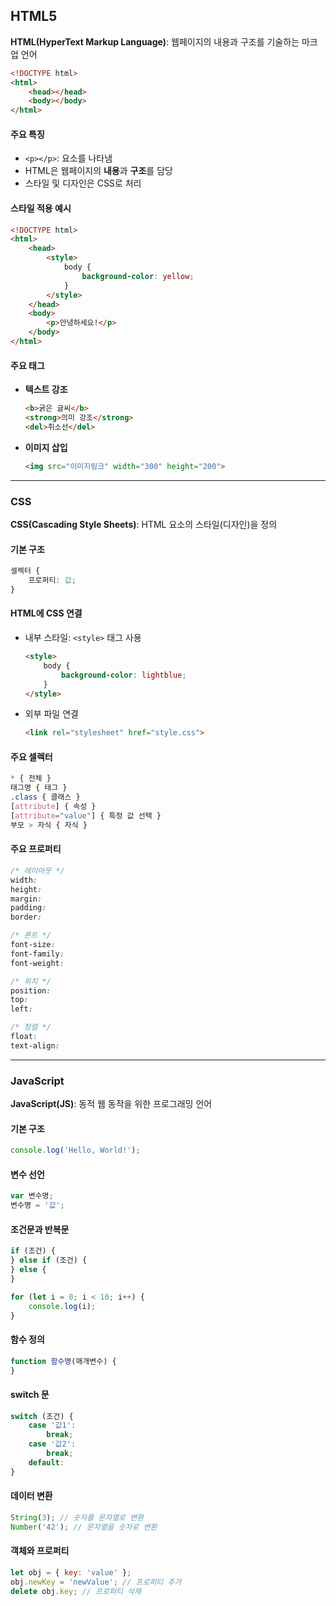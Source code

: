 ## HTML5  
**HTML(HyperText Markup Language)**: 웹페이지의 내용과 구조를 기술하는 마크업 언어  

```html
<!DOCTYPE html>
<html>
    <head></head>
    <body></body>
</html>
```

#### 주요 특징  
- `<p></p>`: 요소를 나타냄  
- HTML은 웹페이지의 **내용**과 **구조**를 담당  
- 스타일 및 디자인은 CSS로 처리  

#### 스타일 적용 예시  
```html
<!DOCTYPE html>
<html>
    <head>
        <style>
            body {
                background-color: yellow;
            }
        </style>
    </head>
    <body>
        <p>안녕하세요!</p>
    </body>
</html>
```

#### 주요 태그  
- **텍스트 강조**  
  ```html
  <b>굵은 글씨</b>
  <strong>의미 강조</strong>
  <del>취소선</del>
  ```
- **이미지 삽입**  
  ```html
  <img src="이미지링크" width="300" height="200">
  ```

---

### CSS  
**CSS(Cascading Style Sheets)**: HTML 요소의 스타일(디자인)을 정의  

#### 기본 구조  
```css
셀렉터 {
    프로퍼티: 값;
}
```

#### HTML에 CSS 연결  
- 내부 스타일: `<style>` 태그 사용  
  ```html
  <style>
      body {
          background-color: lightblue;
      }
  </style>
  ```
- 외부 파일 연결  
  ```html
  <link rel="stylesheet" href="style.css">
  ```

#### 주요 셀렉터  
```css
* { 전체 }
태그명 { 태그 }
.class { 클래스 }
[attribute] { 속성 }
[attribute="value"] { 특정 값 선택 }
부모 > 자식 { 자식 }
```

#### 주요 프로퍼티  
```css
/* 레이아웃 */
width: 
height: 
margin:
padding: 
border: 

/* 폰트 */
font-size: 
font-family: 
font-weight: 

/* 위치 */
position: 
top: 
left: 

/* 정렬 */
float: 
text-align:
```

---

### JavaScript  
**JavaScript(JS)**: 동적 웹 동작을 위한 프로그래밍 언어  

#### 기본 구조  
```javascript
console.log('Hello, World!'); 
```

#### 변수 선언  
```javascript
var 변수명;
변수명 = '값';
```

#### 조건문과 반복문  
```javascript
if (조건) {
} else if (조건) {
} else {
}

for (let i = 0; i < 10; i++) {
    console.log(i);
}
```

#### 함수 정의  
```javascript
function 함수명(매개변수) {
}
```

#### switch 문  
```javascript
switch (조건) {
    case '값1':
        break;
    case '값2':
        break;
    default:
}
```

#### 데이터 변환  
```javascript
String(3); // 숫자를 문자열로 변환
Number('42'); // 문자열을 숫자로 변환
```

#### 객체와 프로퍼티  
```javascript
let obj = { key: 'value' };
obj.newKey = 'newValue'; // 프로퍼티 추가
delete obj.key; // 프로퍼티 삭제
```
